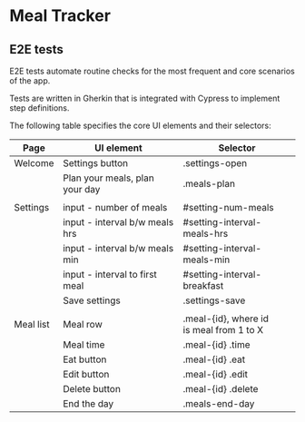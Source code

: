 # Meal Tracker

## E2E tests
E2E tests automate routine checks for the most frequent and core scenarios of the app.

Tests are written in Gherkin that is integrated with Cypress to implement step definitions.

The following table specifies the core UI elements and their selectors:

| Page      | UI element                     | Selector                                      |
|-----------|--------------------------------|-----------------------------------------------|
| Welcome   | Settings button                | .settings-open                                |
|           | Plan your meals, plan your day | .meals-plan                                   |
|           |                                |                                               |
| Settings  | input - number of meals        | #setting-num-meals                            |
|           | input - interval b/w meals hrs | #setting-interval-meals-hrs                   |
|           | input - interval b/w meals min | #setting-interval-meals-min                   |
|           | input - interval to first meal | #setting-interval-breakfast                   |
|           | Save settings                  | .settings-save                                |
|           |                                |                                               |
| Meal list | Meal row                       | .meal-{id}, where id <br/>is meal from 1 to X |
|           | Meal time                      | .meal-{id} .time                              |
|           | Eat button                     | .meal-{id} .eat                               |
|           | Edit button                    | .meal-{id} .edit                              |
|           | Delete button                  | .meal-{id} .delete                            |
|           | End the day                    | .meals-end-day                                |

